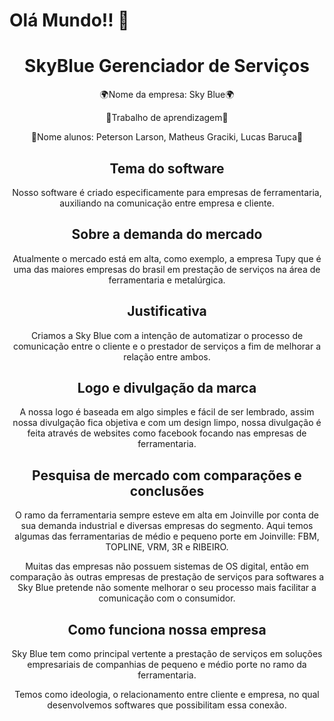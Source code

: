 # Olá Mundo!!  👋

<h1 align="center">SkyBlue Gerenciador de Serviços</h1>

<p align="center">🌍Nome da empresa: Sky Blue🌍</p>
<p align="center">🚀Trabalho de aprendizagem🚀</p>
<p align="center">👥Nome alunos: Peterson Larson, Matheus Graciki, Lucas Baruca👥</p>


<h2 align="center">Tema do software</h2>
<p align="center">Nosso software é criado especificamente para empresas de ferramentaria, auxiliando na comunicação entre empresa e cliente.</p>


<h2 align="center">Sobre a demanda do mercado</h2>
<p align="center">Atualmente o mercado está em alta, como exemplo, a empresa Tupy que é uma das maiores empresas do brasil em prestação de serviços na área de ferramentaria e metalúrgica.</p>

<h2 align="center">Justificativa</h2>
<p align="center">Criamos a Sky Blue com a intenção de automatizar o processo de comunicação entre o cliente e o prestador de serviços a fim de melhorar a relação entre ambos.</p> 

<h2 align="center">Logo e divulgação da marca</h2>
<p align="center">A nossa logo é baseada em algo simples e fácil de ser lembrado, assim nossa divulgação fica objetiva e com um design limpo, nossa divulgação é feita através de websites como facebook focando nas empresas de ferramentaria.</p>  

<h2 align="center">Pesquisa de mercado com comparações e conclusões</h2>
<p align="center">O ramo da ferramentaria sempre esteve em alta em Joinville por conta de sua demanda industrial e diversas empresas do segmento. Aqui temos algumas das ferramentarias de médio e pequeno porte em Joinville: FBM, TOPLINE, VRM, 3R e RIBEIRO.

<p align="center">Muitas das empresas não possuem sistemas de OS digital, então em comparação às outras empresas de prestação de serviços para softwares a Sky Blue pretende não somente melhorar o seu processo mais facilitar a comunicação com o consumidor.</p>

<h2 align="center">Como funciona nossa empresa</h2>
<p align="center">Sky Blue tem como principal vertente a prestação de serviços em soluções empresariais de companhias de pequeno e médio porte no ramo da ferramentaria.

<p align="center">Temos como ideologia, o relacionamento entre cliente e empresa, no qual desenvolvemos softwares que possibilitam essa conexão.</p>

